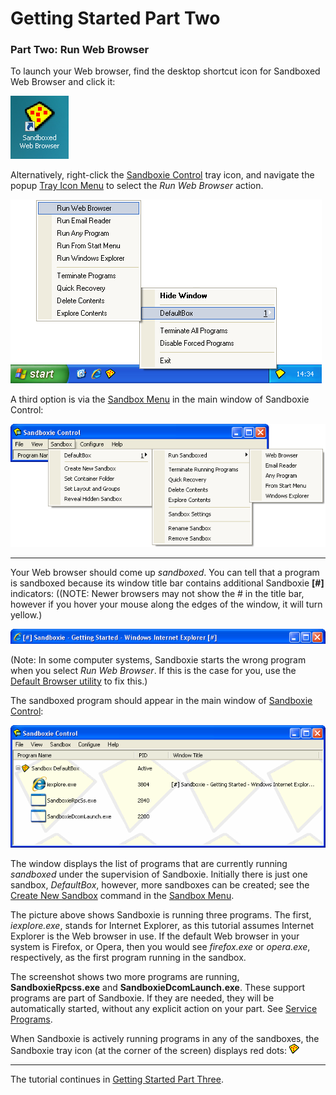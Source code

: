 # Getting Started Part Two

### Part Two: Run Web Browser

To launch your Web browser, find the desktop shortcut icon for Sandboxed Web Browser and click it:

![](Media/SandboxedWebBrowserIcon.png)

Alternatively, right-click the [Sandboxie Control](SandboxieControl.md) tray icon, and navigate the popup [Tray Icon Menu](TrayIconMenu.md) to select the _Run Web Browser_ action.

![](Media/TrayPopupMenu.png)

A third option is via the [Sandbox Menu](SandboxMenu.md) in the main window of Sandboxie Control:

![](Media/SandboxMenu.png)

* * *

Your Web browser should come up _sandboxed_. You can tell that a program is sandboxed because its window title bar contains additional Sandboxie **[#]** indicators: ((NOTE: Newer browsers may not show the # in the title bar, however if you hover your mouse along the edges of the window, it will turn yellow.)

![](Media/SandboxedTitle.png)

(Note: In some computer systems, Sandboxie starts the wrong program when you select _Run Web Browser_. If this is the case for you, use the [Default Browser utility](http://windowsxp.mvps.org/defaultbrowser.htm) to fix this.)

The sandboxed program should appear in the main window of [Sandboxie Control](SandboxieControl.md):

![](Media/MainWindow.png)

The window displays the list of programs that are currently running _sandboxed_ under the supervision of Sandboxie. Initially there is just one sandbox, _DefaultBox_, however, more sandboxes can be created; see the [Create New Sandbox](SandboxMenu#create) command in the [Sandbox Menu](SandboxMenu.md).

The picture above shows Sandboxie is running three programs. The first, _iexplore.exe_, stands for Internet Explorer, as this tutorial assumes Internet Explorer is the Web browser in use. If the default Web browser in your system is Firefox, or Opera, then you would see _firefox.exe_ or _opera.exe_, respectively, as the first program running in the sandbox.

The screenshot shows two more programs are running, **SandboxieRpcss.exe** and **SandboxieDcomLaunch.exe**. These support programs are part of Sandboxie. If they are needed, they will be automatically started, without any explicit action on your part. See [Service Programs](ServicePrograms.md).

When Sandboxie is actively running programs in any of the sandboxes, the Sandboxie tray icon (at the corner of the screen) displays red dots: ![](Media/TrayIconFull.png)

* * *

The tutorial continues in [Getting Started Part Three](GettingStartedPartThree.md).